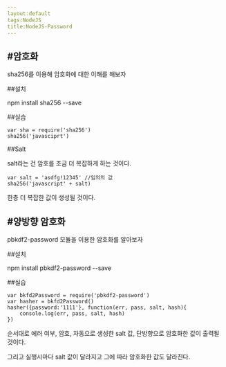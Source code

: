 ```yaml
---
layout:default
tags:NodeJS
title:NodeJS-Password
---
```


#암호화
---

sha256를 이용해 암호화에 대한 이해를 해보자

##설치

npm install sha256 --save

##실습

```{javasciprt}
var sha = require('sha256')
sha256('javasciprt')
```

##Salt

salt라는 건 암호를 조금 더 복잡하게 하는 것이다.

```{javascript}
var salt = 'asdfg!12345' //임의의 값
sha256('javascript' + salt)
```

한층 더 복잡한 값이 생성될 것이다.

#양방향 암호화
---

pbkdf2-password 모듈을 이용한 암호화를 알아보자

##설치

npm install pbkdf2-password --save

##실습

```{javascript}
var bkfd2Password = require('pbkdf2-password')
var hasher = bkfd2Password()
hasher({password:'1111'}, function(err, pass, salt, hash){
	console.log(err, pass, salt, hash)
})
```

순서대로 에러 여부, 암호, 자동으로 생성한 salt 값, 단방향으로 암호화한 값이 출력될 것이다.

그리고 실행시마다 salt 값이 달라지고 그에 따라 암호화한 값도 달라진다.

